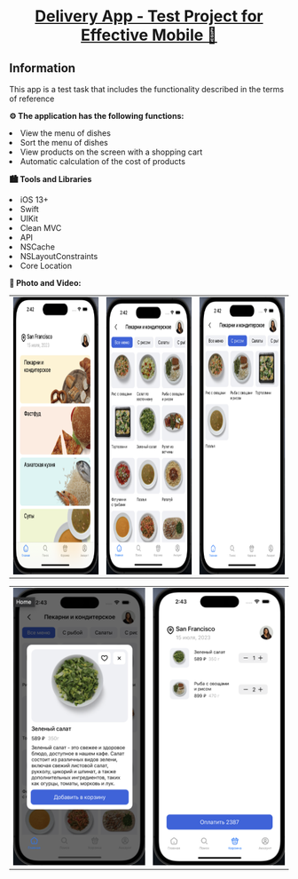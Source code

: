 <h1 align="center"><a href="" target="_blank"> Delivery App - Test Project for Effective Mobile 🍔 </a> 
<h2 align="left"> Information </h2> 
<p> This app is a test task that includes the functionality described in the terms of reference </p>

<p><strong>⚙️ The application has the following functions:</strong></p>
<li> View the menu of dishes </li>
<li> Sort the menu of dishes </li> 
<li> View products on the screen with a shopping cart </li> 
<li> Automatic calculation of the cost of products</li> 

<p>     </p>

<p><strong> 🏙️ Tools and Libraries </strong></p>
<li> iOS 13+  </li>
<li> Swift  </li>
<li> UIKit </li> 
<li> Clean MVC </li> 
<li> API </li> 
<li> NSCache </li>
<li> NSLayoutConstraints </li> 
<li> Core Location </li> 
<p>     </p>

<p><strong> 📸 Photo and Video: </strong></p>

<table>
  <tr>
    <td align="center">
      <img src="ScreenImages/1.png" alt="Example Image" width="250" height="500">
    </td>
    <td align="center">
      <img src="ScreenImages/2.png" alt="Example Image" width="250" height="500">
    </td>
    <td align="center">
      <img src="ScreenImages/3.png" alt="Example Image" width="250" height="500">
    </td>
  </tr>
</table>
<table>
  <tr>
    <td align="center">
      <img src="ScreenImages/4.png" alt="Example Image" width="250" height="500">
    </td>
    <td align="center">
      <img src="ScreenImages/5.png" alt="Example Image" width="250" height="500">
    </td>
  </tr>
</table>
